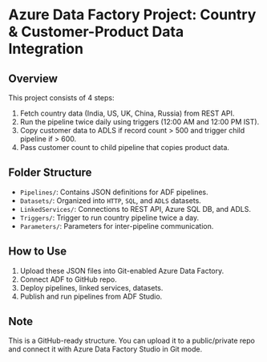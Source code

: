 
# Azure Data Factory Project: Country & Customer-Product Data Integration

## Overview

This project consists of 4 steps:
1. Fetch country data (India, US, UK, China, Russia) from REST API.
2. Run the pipeline twice daily using triggers (12:00 AM and 12:00 PM IST).
3. Copy customer data to ADLS if record count > 500 and trigger child pipeline if > 600.
4. Pass customer count to child pipeline that copies product data.

## Folder Structure

- `Pipelines/`: Contains JSON definitions for ADF pipelines.
- `Datasets/`: Organized into `HTTP`, `SQL`, and `ADLS` datasets.
- `LinkedServices/`: Connections to REST API, Azure SQL DB, and ADLS.
- `Triggers/`: Trigger to run country pipeline twice a day.
- `Parameters/`: Parameters for inter-pipeline communication.

## How to Use

1. Upload these JSON files into Git-enabled Azure Data Factory.
2. Connect ADF to GitHub repo.
3. Deploy pipelines, linked services, datasets.
4. Publish and run pipelines from ADF Studio.

## Note

This is a GitHub-ready structure. You can upload it to a public/private repo and connect it with Azure Data Factory Studio in Git mode.
